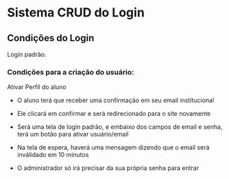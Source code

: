 # Sistema CRUD do Login

## Condições do Login

Login padrão.

### Condições para a criação do usuário:
Ativar Perfil do aluno
- O aluno terá que receber uma confirmação em seu email institucional
- Ele clicará em confirmar e será redirecionado para o site novamente
- Será uma tela de login padrão, e embaixo dos campos de email e senha, terá um botão para ativar usuário/email
- Na tela de espera, haverá uma mensagem dizendo que o email será inválidado em 10 minutos

- O administrador só irá precisar da sua própria senha para entrar
 
